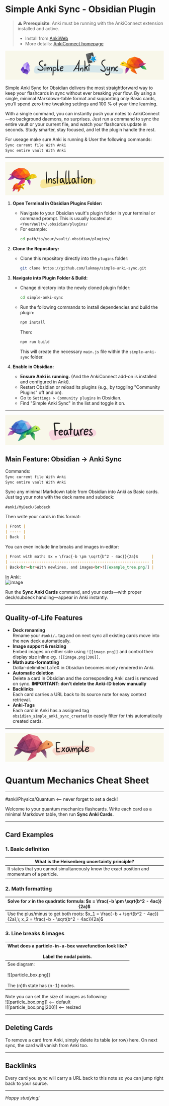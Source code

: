 # Simple Anki Sync - Obsidian Plugin
> **⚠️ Prerequisite**: Anki must be running with the AnkiConnect extension installed and active.
> 
> - Install from [AnkiWeb](https://ankiweb.net/shared/info/2055492159)
> - More details: [AnkiConnect homepage](https://git.sr.ht/~foosoft/anki-connect)
>


![image](images/title.png)


Simple Anki Sync for Obsidian delivers the most straightforward way to keep your flashcards in sync without ever breaking your flow. By using a single, minimal Markdown-table format and supporting only Basic cards, you’ll spend zero time tweaking settings and 100 % of your time learning.

With a single command, you can instantly push your notes to AnkiConnect—no background daemons, no surprises.
Just run a command to sync the entire vault or your current file, and watch your flashcards update in seconds. Study smarter, stay focused, and let the plugin handle the rest.

For useage make sure Anki is running & User the following commands:  
`Sync current file With Anki`  
`Sync entire vault With Anki`  


___
![image](images/installation.png)



1.  **Open Terminal in Obsidian Plugins Folder:**
    *   Navigate to your Obsidian vault's plugin folder in your terminal or command prompt. This is usually located at:
        `<YourVault>/.obsidian/plugins/`
    *   For example:
        ```bash
        cd path/to/your/vault/.obsidian/plugins/
        ```

2.  **Clone the Repository:**
    *   Clone this repository directly into the `plugins` folder:
        ```bash
        git clone https://github.com/lukmay/simple-anki-sync.git
        ```

3.  **Navigate into Plugin Folder & Build:**
    *   Change directory into the newly cloned plugin folder:
        ```bash
        cd simple-anki-sync
        ```
    *   Run the following commands to install dependencies and build the plugin:
        ```bash
        npm install
        ```
        Then:
        ```bash
        npm run build
        ```
        This will create the necessary `main.js` file within the `simple-anki-sync` folder.

4.  **Enable in Obsidian:**
    *   **Ensure Anki is running.** (And the AnkiConnect add-on is installed and configured in Anki).
    *   Restart Obsidian or reload its plugins (e.g., by toggling "Community Plugins" off and on).
    *   Go to `Settings > Community plugins` in Obsidian.
    *   Find "Simple Anki Sync" in the list and toggle it on.



___
![image](images/features.png)


## Main Feature: Obsidian → Anki Sync

Commands:    
`Sync current file With Anki`   
`Sync entire vault With Anki`

Sync any minimal Markdown table from Obsidian into Anki as Basic cards. Just tag your note with the deck name and subdeck:

`#anki/MyDeck/Subdeck`

Then write your cards in this format:

```markdown
| Front |
| ----- |
| Back  |
````

You can even include line breaks and images in-editor:

```markdown
| Front with math: $x = \frac{-b \pm \sqrt{b^2 - 4ac}}{2a}$      |
| -------------------------------------------------------------- |
| Back<br><br>With newlines, and images<br>![[example_tree.png]] |
```
In Anki:  
![image](https://github.com/user-attachments/assets/220704a3-7865-4430-8d04-3bc212397c7e)


Run the **Sync Anki Cards** command, and your cards—with proper deck/subdeck handling—appear in Anki instantly.

---

## Quality-of-Life Features

- **Deck renaming**  
    Rename your `#anki/…` tag and on next sync all existing cards move into the new deck automatically.
- **Image support & resizing**  
    Embed images on either side using `![[image.png]]` and control their display size inline eg. `![[image.png|300]]`.
- **Math auto-formatting**  
    Dollar-delimited LaTeX in Obsidian becomes nicely rendered in Anki.
- **Automatic deletion**  
    Delete a card in Obsidian and the corresponding Anki card is removed on sync. **IMPORTANT: don't delete the Anki-ID below manually**
- **Backlinks**  
    Each card carries a URL back to its source note for easy context retrieval.
- **Anki-Tags**  
    Each card in Anki has a assigned tag `obsidian_simple_anki_sync_created` to easely filter for this automatically created cards.






___
![image](images/example.png)

# Quantum Mechanics Cheat Sheet

---

<!-- Define your deck and optional subdeck here: -->
#anki/Physics/Quantum <-- never forget to set a deck!

Welcome to your quantum mechanics flashcards. Write each card as a minimal Markdown table, then run **Sync Anki Cards**.

---

## Card Examples

### 1. Basic definition

| What is the Heisenberg uncertainty principle? |
| ---------------------------------------------- |
| It states that you cannot simultaneously know the exact position and momentum of a particle. |

### 2. Math formatting

| Solve for $x$ in the quadratic formula: $x = \frac{-b \pm \sqrt{b^2 - 4ac}}{2a}$ |
| ---------------------------------------------------------------------------------- |
| Use the plus/minus to get both roots: $x_1 = \frac{-b + \sqrt{b^2 - 4ac}}{2a},\; x_2 = \frac{-b - \sqrt{b^2 - 4ac}}{2a}$ |

### 3. Line breaks & images

| What does a particle-in-a-box wavefunction look like?<br><br>Label the nodal points. |
| -------------------------------------------------------------------------------------- |
| See diagram:<br><br>![[particle_box.png]]<br><br>The \(n\)th state has \(n-1\) nodes. |

Note you can set the size of images as following:   
![[particle_box.png]] <-- default   
![[particle_box.png|200]] <-- resized

---

## Deleting Cards

To remove a card from Anki, simply delete its table (or row) here. On next sync, the card will vanish from Anki too.

---

## Backlinks

Every card you sync will carry a URL back to this note so you can jump right back to your source.

---

*Happy studying!*  

